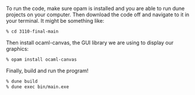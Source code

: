 To run the code, make sure opam is installed and you are able to run dune projects on your computer. Then download the code off and navigate to it in your terminal.
It might be something like:
``` sh
% cd 3110-final-main
```
Then install ocaml-canvas, the GUI library we are using to display our graphics:
``` sh
% opam install ocaml-canvas
```
Finally, build and run the program!
``` sh
% dune build
% dune exec bin/main.exe
```
